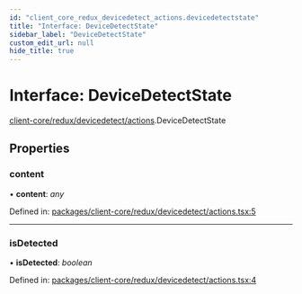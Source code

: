```yaml
---
id: "client_core_redux_devicedetect_actions.devicedetectstate"
title: "Interface: DeviceDetectState"
sidebar_label: "DeviceDetectState"
custom_edit_url: null
hide_title: true
---
```


# Interface: DeviceDetectState

[client-core/redux/devicedetect/actions](../modules/client_core_redux_devicedetect_actions.md).DeviceDetectState

## Properties

### content

• **content**: *any*

Defined in: [packages/client-core/redux/devicedetect/actions.tsx:5](https://github.com/xr3ngine/xr3ngine/blob/5c3dcaef1/packages/client-core/redux/devicedetect/actions.tsx#L5)

___

### isDetected

• **isDetected**: *boolean*

Defined in: [packages/client-core/redux/devicedetect/actions.tsx:4](https://github.com/xr3ngine/xr3ngine/blob/5c3dcaef1/packages/client-core/redux/devicedetect/actions.tsx#L4)
